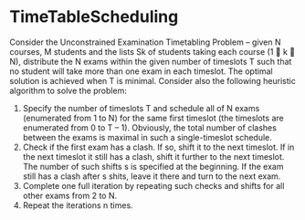 # TimeTableScheduling
Consider the Unconstrained Examination Timetabling Problem – given N courses, M
students and the lists Sk of students taking each course (1  k  N), distribute the N exams within 
the given number of timeslots T such that no student will take more than one exam in each timeslot.
The optimal solution is achieved when T is minimal.
Consider also the following heuristic algorithm to solve the problem:
1. Specify the number of timeslots T and schedule all of N exams (enumerated from 1 to N) 
for the same first timeslot (the timeslots are enumerated from 0 to T – 1). Obviously, the 
total number of clashes between the exams is maximal in such a single-timeslot schedule.
2. Check if the first exam has a clash. If so, shift it to the next timeslot. If in the next timeslot 
it still has a clash, shift it further to the next timeslot. The number of such shifts s is 
specified at the beginning. If the exam still has a clash after s shits, leave it there and turn 
to the next exam.
3. Complete one full iteration by repeating such checks and shifts for all other exams from 2 
to N.
4. Repeat the iterations n times.
